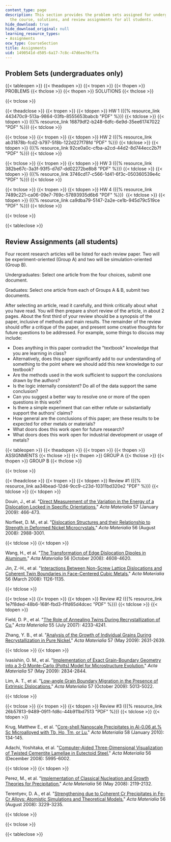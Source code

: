 ```yaml
---
content_type: page
description: This section provides the problem sets assigned for undergraduates of
  the course, solutions, and review assignments for all students.
hide_download: true
hide_download_original: null
learning_resource_types:
- Assignments
ocw_type: CourseSection
title: Assignments
uid: 1490541d-d505-6a17-7c8c-47d6ee70cf7a
---
```


Problem Sets (undergraduates only)
----------------------------------

{{< tableopen >}}
{{< theadopen >}}
{{< tropen >}}
{{< thopen >}}
PROBLEMS
{{< thclose >}}
{{< thopen >}}
SOLUTIONS
{{< thclose >}}

{{< trclose >}}

{{< theadclose >}}
{{< tropen >}}
{{< tdopen >}}
HW 1 ({{% resource_link 443470c9-513a-9864-03fb-8555653babcb "PDF" %}})
{{< tdclose >}}
{{< tdopen >}}
({{% resource_link 16879df2-b248-6dfc-6e9d-35ee61747022 "PDF" %}})
{{< tdclose >}}

{{< trclose >}}
{{< tropen >}}
{{< tdopen >}}
HW 2 ({{% resource_link ab31878b-fcd2-b797-5f8b-122d227f78fd "PDF" %}})
{{< tdclose >}}
{{< tdopen >}}
({{% resource_link 92ce0a0c-cfba-a2cd-44d2-8d744ecc2b7f "PDF" %}})
{{< tdclose >}}

{{< trclose >}}
{{< tropen >}}
{{< tdopen >}}
HW 3 ({{% resource_link 382be67c-3a3f-93f5-d7d7-dd02272be8b8 "PDF" %}})
{{< tdclose >}}
{{< tdopen >}}
({{% resource_link 3746cd17-c566-1d41-6f3c-050360539e4c "PDF" %}})
{{< tdclose >}}

{{< trclose >}}
{{< tropen >}}
{{< tdopen >}}
HW 4 ({{% resource_link 7489c221-ca06-09e7-769c-57893935d6b6 "PDF" %}}) 
{{< tdclose >}}
{{< tdopen >}}
({{% resource_link ca9dba79-5147-2a2e-ce1b-945d79c519ce "PDF" %}})
{{< tdclose >}}

{{< trclose >}}

{{< tableclose >}}

Review Assignments (all students)
---------------------------------

Four recent research articles will be listed for each review paper. Two will be experiment-oriented (Group A) and two will be simulation-oriented (Group B).

Undergraduates: Select one article from the four choices, submit one document.

Graduates: Select one article from each of Groups A & B, submit two documents.

After selecting an article, read it carefully, and think critically about what you have read. You will then prepare a short review of the article, in about 2 pages. About the first third of your review should be a synopsis of the paper, inclusive of methods and main results. The remainder of the review should offer a critique of the paper, and present some creative thoughts for future questions to be addressed. For example, some things to discuss may include:

*   Does anything in this paper contradict the "textbook" knowledge that you are learning in class?
*   Alternatively, does this paper significantly add to our understanding of something to the point where we should add this new knowledge to our textbook?
*   Are the methods used in the work sufficient to support the conclusions drawn by the authors?
*   Is the logic internally consistent? Do all of the data support the same conclusion?
*   Can you suggest a better way to resolve one or more of the open questions in this work?
*   Is there a simple experiment that can either refute or substantially support the authors' claims?
*   How general are the conclusions of this paper; are these results to be expected for other metals or materials?
*   What doors does this work open for future research?
*   What doors does this work open for industrial development or usage of metals?

{{< tableopen >}}
{{< theadopen >}}
{{< tropen >}}
{{< thopen >}}
ASSIGNMENTS
{{< thclose >}}
{{< thopen >}}
GROUP A
{{< thclose >}}
{{< thopen >}}
GROUP B
{{< thclose >}}

{{< trclose >}}

{{< theadclose >}}
{{< tropen >}}
{{< tdopen >}}
Review #1 ({{% resource_link aa34bead-12d4-9cc9-c23d-10311bd320e2 "PDF" %}})
{{< tdclose >}}
{{< tdopen >}}


Douin, J., et al. "[Direct Measurement of the Variation in the Energy of a Dislocation Locked in Specific Orientations.](http://dx.doi.org/10.1016/j.actamat.2008.09.027)" _Acta Materialia_ 57 (January 2009): 466-473.

Norfleet, D. M., et al. "[Dislocation Structures and their Relationship to Strength in Deformed Nickel Microcrystals.](http://dx.doi.org/10.1016/j.actamat.2008.02.046)" _Acta Materialia_ 56 (August 2008): 2988-3001.


{{< tdclose >}}
{{< tdopen >}}


Wang, H., et al. "[The Transformation of Edge Dislocation Dipoles in Aluminum.](http://dx.doi.org/10.1016/j.actamat.2008.05.019)" _Acta Materialia_ 56 (October 2008): 4608-4620.

Jin, Z.-H., et al. "[Interactions Between Non-Screw Lattice Dislocations and Coherent Twin Boundaries in Face-Centered Cubic Metals.](http://dx.doi.org/10.1016/j.actamat.2007.11.020)" _Acta Materialia_ 56 (March 2008): 1126-1135.


{{< tdclose >}}

{{< trclose >}}
{{< tropen >}}
{{< tdopen >}}
Review #2 ({{% resource_link 1e7f8ded-48b6-168f-fbd3-f1fd65d4dcec "PDF" %}})
{{< tdclose >}}
{{< tdopen >}}


Field, D. P., et al. "[The Role of Annealing Twins During Recrystallization of Cu.](http://dx.doi.org/10.1016/j.actamat.2007.03.021)" _Acta Materialia_ 55 (July 2007): 4233-4241.

Zhang, Y. B., et al. "[Analysis of the Growth of Individual Grains During Recrystallization in Pure Nickel.](http://dx.doi.org/10.1016/j.actamat.2009.01.039)" _Acta Materialia_ 57 (May 2009): 2631-2639.


{{< tdclose >}}
{{< tdopen >}}


Ivasishin, O. M., et al. "[Implementation of Exact Grain-Boundary Geometry into a 3-D Monte-Carlo (Potts) Model for Microstructure Evolution.](http://dx.doi.org/10.1016/j.actamat.2009.02.034)" _Acta Materialia_ 57 (May 2009): 2834-2844.

Lim, A. T., et al. "[Low-angle Grain Boundary Migration in the Presence of Extrinsic Dislocations.](http://dx.doi.org/10.1016/j.actamat.2009.07.003)" _Acta Materialia_ 57 (October 2009): 5013-5022.


{{< tdclose >}}

{{< trclose >}}
{{< tropen >}}
{{< tdopen >}}
Review #3 ({{% resource_link 26b57813-9489-0911-fd8c-44b911bd7513 "PDF" %}})
{{< tdclose >}}
{{< tdopen >}}


Krug, Matthew E., et al. "[Core-shell Nanoscale Precipitates in Al-0.06 at.% Sc Microalloyed with Tb, Ho, Tm, or Lu.](http://dx.doi.org/10.1016/j.actamat.2009.08.074)" _Acta Materialia_ 58 (January 2010): 134-145.

Adachi, Yoshitaka, et al. "[Computer-Aided Three-Dimensional Visualization of Twisted Cementite Lamellae in Eutectoid Steel.](http://dx.doi.org/10.1016/j.actamat.2008.08.017)" _Acta Materialia_ 56 (December 2008): 5995-6002.


{{< tdclose >}}
{{< tdopen >}}


Perez, M., et al. "[Implementation of Classical Nucleation and Growth Theories for Precipitation.](http://dx.doi.org/10.1016/j.actamat.2007.12.050)" _Acta Materialia_ 56 (May 2008): 2119-2132.

Terentyev, D. A., et al. "[Strengthening due to Coherent Cr Precipitates in Fe-Cr Alloys: Atomistic Simulations and Theoretical Models.](http://dx.doi.org/10.1016/j.actamat.2008.03.004)" _Acta Materialia_ 56 (August 2008): 3229-3235.


{{< tdclose >}}

{{< trclose >}}

{{< tableclose >}}
